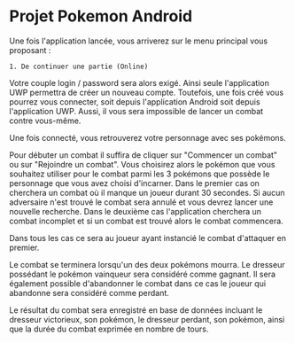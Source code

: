 # Projet Pokemon Android
Une fois l'application lancée, vous arriverez sur le menu principal vous proposant :
    
    1. De continuer une partie (Online)
    
Votre couple login / password sera alors exigé. Ainsi seule l'application UWP permettra de créer un nouveau compte.
Toutefois, une fois créé vous pourrez vous connecter, soit depuis l'application Android soit depuis l'application UWP. 
Aussi, il vous sera impossible de lancer un combat contre vous-même.

Une fois connecté, vous retrouverez votre personnage avec ses pokémons.

Pour débuter un combat il suffira de cliquer sur "Commencer un combat" ou sur "Rejoindre un combat". Vous choisirez alors le pokémon que vous souhaitez utiliser pour le combat parmi les 3 pokémons que possède le personnage que vous avez choisi d'incarner.
Dans le premier cas on cherchera un combat où il manque un joueur durant 30 secondes. Si aucun adversaire n'est trouvé le combat
sera annulé et vous devrez lancer une nouvelle recherche. Dans le deuxième cas l'application cherchera un combat incomplet et 
si un combat est trouvé alors le combat commencera.

Dans tous les cas ce sera au joueur ayant instancié le combat d'attaquer en premier.

Le combat se terminera lorsqu'un des deux pokémons mourra. Le dresseur possédant le pokémon vainqueur sera considéré comme 
gagnant. Il sera également possible d'abandonner le combat dans ce cas le joueur qui abandonne sera considéré comme perdant.

Le résultat du combat sera enregistré en base de données incluant le dresseur victorieux, son pokémon, le dresseur perdant, 
son pokémon, ainsi que la durée du combat exprimée en nombre de tours.

